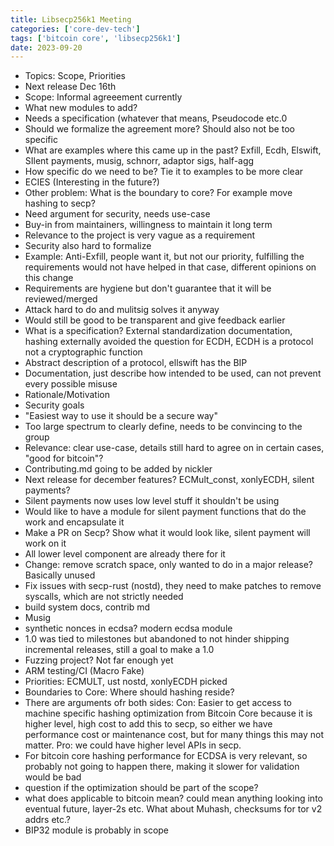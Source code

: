 ```yaml
---
title: Libsecp256k1 Meeting
categories: ['core-dev-tech']
tags: ['bitcoin core', 'libsecp256k1']
date: 2023-09-20
---
```


- Topics: Scope, Priorities
- Next release Dec 16th
- Scope: Informal agreeement currently
- What new modules to add?
- Needs a specification (whatever that means, Pseudocode etc.0
- Should we formalize the agreement more? Should also not be too specific
- What are examples where this came up in the past? Exfill, Ecdh, Elswift, SIlent payments, musig, schnorr, adaptor sigs, half-agg
- How specific do we need to be? Tie it to examples to be more clear
- ECIES (Interesting in the future?)
- Other problem: What is the boundary to core? For example move hashing to secp?
- Need argument for security, needs use-case
- Buy-in from maintainers, willingness to maintain it long term
- Relevance to the project is very vague as a requirement
- Security also hard to formalize
- Example: Anti-Exfill, people want it, but not our priority, fulfilling the requirements would not have helped in that case, different opinions on this change
- Requirements are hygiene but don't guarantee that it will be reviewed/merged
- Attack hard to do and mulitsig solves it anyway
- Would still be good to be transparent and give feedback earlier
- What is a specification? External standardization documentation, hashing externally avoided the question for ECDH, ECDH is a protocol not a cryptographic function
- Abstract description of a protocol, ellswift has the BIP
- Documentation, just describe how intended to be used, can not prevent every possible misuse
- Rationale/Motivation
- Security goals
- "Easiest way to use it should be a secure way"
- Too large spectrum to clearly define, needs to be convincing to the group
- Relevance: clear use-case, details still hard to agree on in certain cases, "good for bitcoin"?
- Contributing.md going to be added by nickler
- Next release for december features? ECMult_const, xonlyECDH, silent payments?
- Silent payments now uses low level stuff it shouldn't be using
- Would like to have a module for silent payment functions that do the work and encapsulate it
- Make a PR on Secp? Show what it would look like, silent payment will work on it
- All lower level component are already there for it
- Change: remove scratch space, only wanted to do in a major release? Basically unused
- Fix issues with secp-rust (nostd), they need to make patches to remove syscalls, which are not strictly needed
- build system docs, contrib md
- Musig
- synthetic nonces in ecdsa? modern ecdsa module
- 1.0 was tied to milestones but abandoned to not hinder shipping incremental releases, still a goal to make a 1.0
- Fuzzing project? Not far enough yet
- ARM testing/CI (Macro Fake)
- Priorities: ECMULT, ust nostd, xonlyECDH picked
- Boundaries to Core: Where should hashing reside?
- There are arguments ofr both sides: Con: Easier to get access to machine specific hashing optimization from Bitcoin Core because it is higher level, high cost to add this to secp, so either we have performance cost or maintenance cost, but for many things this may not matter. Pro: we could have higher level APIs in secp.
- For bitcoin core hashing performance for ECDSA is very relevant, so probably not going to happen there, making it slower for validation would be bad
- question if the optimization should be part of the scope?
- what does applicable to bitcoin mean? could mean anything looking into eventual future, layer-2s etc. What about Muhash, checksums for tor v2 addrs etc.?
- BIP32 module is probably in scope
